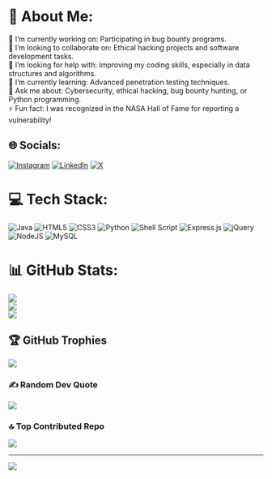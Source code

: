 # 💫 About Me:
🔭 I’m currently working on: Participating in bug bounty programs.<br>👯 I’m looking to collaborate on: Ethical hacking projects and software development tasks.<br>🤝 I’m looking for help with: Improving my coding skills, especially in data structures and algorithms.<br>🌱 I’m currently learning: Advanced penetration testing techniques.<br>💬 Ask me about: Cybersecurity, ethical hacking, bug bounty hunting, or Python programming.<br>⚡ Fun fact: I was recognized in the NASA Hall of Fame for reporting a vulnerability!


## 🌐 Socials:
[![Instagram](https://img.shields.io/badge/Instagram-%23E4405F.svg?logo=Instagram&logoColor=white)](https://instagram.com/root_ranjan) [![LinkedIn](https://img.shields.io/badge/LinkedIn-%230077B5.svg?logo=linkedin&logoColor=white)](https://www.linkedin.com/in/ranjan-yadav-82b28b249/) [![X](https://img.shields.io/badge/X-black.svg?logo=X&logoColor=white)](https://x.com/ig_ftw) 

# 💻 Tech Stack:
![Java](https://img.shields.io/badge/java-%23ED8B00.svg?style=for-the-badge&logo=openjdk&logoColor=white) ![HTML5](https://img.shields.io/badge/html5-%23E34F26.svg?style=for-the-badge&logo=html5&logoColor=white) ![CSS3](https://img.shields.io/badge/css3-%231572B6.svg?style=for-the-badge&logo=css3&logoColor=white) ![Python](https://img.shields.io/badge/python-3670A0?style=for-the-badge&logo=python&logoColor=ffdd54) ![Shell Script](https://img.shields.io/badge/shell_script-%23121011.svg?style=for-the-badge&logo=gnu-bash&logoColor=white) ![Express.js](https://img.shields.io/badge/express.js-%23404d59.svg?style=for-the-badge&logo=express&logoColor=%2361DAFB) ![jQuery](https://img.shields.io/badge/jquery-%230769AD.svg?style=for-the-badge&logo=jquery&logoColor=white) ![NodeJS](https://img.shields.io/badge/node.js-6DA55F?style=for-the-badge&logo=node.js&logoColor=white) ![MySQL](https://img.shields.io/badge/mysql-4479A1.svg?style=for-the-badge&logo=mysql&logoColor=white)
# 📊 GitHub Stats:
![](https://github-readme-stats.vercel.app/api?username=Rohit-YV&theme=midnight-purple&hide_border=false&include_all_commits=false&count_private=false)<br/>
![](https://github-readme-streak-stats.herokuapp.com/?user=Rohit-YV&theme=midnight-purple&hide_border=false)<br/>
![](https://github-readme-stats.vercel.app/api/top-langs/?username=Rohit-YV&theme=midnight-purple&hide_border=false&include_all_commits=false&count_private=false&layout=compact)

## 🏆 GitHub Trophies
![](https://github-profile-trophy.vercel.app/?username=Rohit-YV&theme=radical&no-frame=false&no-bg=false&margin-w=4)

### ✍️ Random Dev Quote
![](https://quotes-github-readme.vercel.app/api?type=horizontal&theme=merko)

### 🔝 Top Contributed Repo
![](https://github-contributor-stats.vercel.app/api?username=Rohit-YV&limit=5&theme=dark&combine_all_yearly_contributions=true)

---
[![](https://visitcount.itsvg.in/api?id=Rohit-YV&icon=8&color=12)](https://visitcount.itsvg.in)

<!-- Proudly created with GPRM ( https://gprm.itsvg.in ) -->
